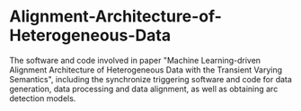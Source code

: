# Alignment-Architecture-of-Heterogeneous-Data
The software and code involved in paper "Machine Learning-driven Alignment Architecture of Heterogeneous Data with the Transient Varying Semantics",  including the synchronize triggering software and code for data generation, data processing and data alignment, as well as obtaining arc detection models.
